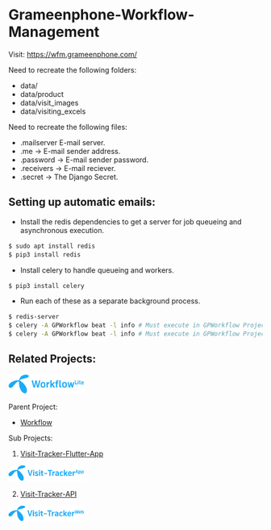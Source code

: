 # Grameenphone-Workflow-Management

Visit: https://wfm.grameenphone.com/

Need to recreate the following folders:
- data/
- data/product
- data/visit_images
- data/visiting_excels

Need to recreate the following files:
- .mailserver E-mail server.
- .me -> E-mail sender address.
- .password -> E-mail sender password.
- .receivers -> E-mail reciever.
- .secret -> The Django Secret.

## Setting up automatic emails:

- Install the redis dependencies to get a server for job queueing and asynchronous execution.

```bash
$ sudo apt install redis
$ pip3 install redis
```

- Install celery to handle queueing and workers.
```bash
$ pip3 install celery
```

- Run each of these as a separate background process.
```bash
$ redis-server
$ celery -A GPWorkflow beat -l info # Must execute in GPWorkflow Project Directory.
$ celery -A GPWorkflow beat -l info # Must execute in GPWorkflow Project Directory.
```

## Related Projects:

<img width="150" src="./statics/images/workflow-lite.png"/>

Parent Project:
- [Workflow](https://github.com/Saqibur/Workflow)



Sub Projects:
1. [Visit-Tracker-Flutter-App](https://github.com/Saqibur/Visit-Tracker-Flutter-App)

<img width="150" src="./statics/images/visit-app.png"/>

2. [Visit-Tracker-API](https://github.com/Saqibur/Visit-Tracker)

<img width="150" src="./statics/images/visit-web.png"/>